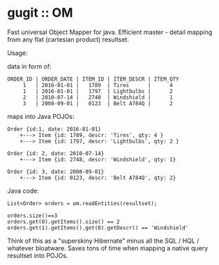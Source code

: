 # gugit :: OM
Fast universal Object Mapper for java. Efficient master - detail mapping from any flat (cartesian product) resultset.

Usage:

data in form of:
```
ORDER_ID | ORDER_DATE | ITEM_ID | ITEM_DESCR | ITEM_QTY
     1   | 2016-01-01 |   1789  | Tires      |      4
     1   | 2016-01-01 |   1797  | Lightbulbs |      2
     2   | 2010-07-14 |   2748  | Windshield |      1
     3   | 2008-09-01 |   0123  | Belt A784Q |      2
```
maps into Java POJOs:
```
Order {id:1, date: 2016-01-01}
    +---> Item {id: 1789, descr: 'Tires', qty: 4 }
    +---> Item {id: 1797, descr: 'Lightbulbs', qty: 2 }

Order {id: 2, date: 2010-07-14}
    +---> Item {id: 2748, descr: 'Windshield', qty: 1}
    
Order {id: 3, date: 2008-09-01}
    +---> Item {id: 0123, descr: 'Belt A784Q', qty: 2}
```

Java code:
```
List<Order> orders = om.readEntities(resultset);

orders.size()==3
orders.get(0).getItems().size() == 2
orders.get(1).getItems().get(0).getDescr() == 'Windshield'
```

Think of this as a "superskiny Hibernate" minus all the SQL / HQL / whatever bloatware. Saves tons of time when mapping a native query resultset into POJOs.
